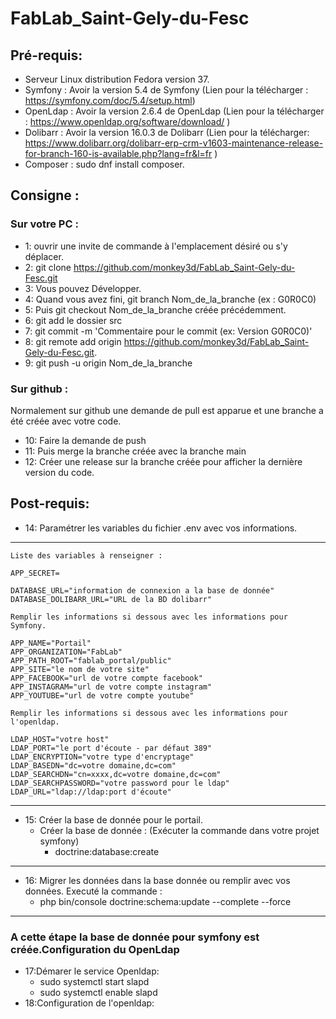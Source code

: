 # FabLab_Saint-Gely-du-Fesc

## Pré-requis:

* Serveur Linux distribution Fedora version 37.
* Symfony : Avoir la version 5.4 de Symfony (Lien pour la télécharger : https://symfony.com/doc/5.4/setup.html)
* OpenLdap : Avoir la version 2.6.4 de OpenLdap (Lien pour la télécharger : https://www.openldap.org/software/download/ )
* Dolibarr :  Avoir la version 16.0.3 de Dolibarr (Lien pour la télécharger: https://www.dolibarr.org/dolibarr-erp-crm-v1603-maintenance-release-for-branch-160-is-available.php?lang=fr&l=fr )
* Composer : sudo dnf install composer.

## Consigne :
### Sur votre PC :
+ 1: ouvrir une invite de  commande à l'emplacement désiré ou s'y déplacer.
+ 2: git clone https://github.com/monkey3d/FabLab_Saint-Gely-du-Fesc.git
+ 3: Vous pouvez Développer.
+ 4: Quand vous avez fini, git branch Nom_de_la_branche (ex : G0R0C0)
+ 5: Puis git checkout Nom_de_la_branche créée précédemment.
+ 6: git add le dossier src 
+ 7: git commit -m 'Commentaire pour le commit (ex: Version G0R0C0)'
+ 8: git remote add origin https://github.com/monkey3d/FabLab_Saint-Gely-du-Fesc.git.
+ 9: git push -u origin Nom_de_la_branche

### Sur github :

Normalement sur github une demande de pull est apparue et une branche a été créée avec votre code.

* 10: Faire la demande de push
* 11: Puis merge la branche créée avec la branche main
* 12: Créer une release sur la branche créée pour afficher la dernière version du code.

## Post-requis:

* 14: Paramétrer les variables du fichier .env avec vos informations.
---
    Liste des variables à renseigner :

    APP_SECRET=

    DATABASE_URL="information de connexion a la base de donnée"
    DATABASE_DOLIBARR_URL="URL de la BD dolibarr"

    Remplir les informations si dessous avec les informations pour Symfony.

    APP_NAME="Portail"
    APP_ORGANIZATION="FabLab"
    APP_PATH_ROOT="fablab_portal/public"
    APP_SITE="le nom de votre site"
    APP_FACEBOOK="url de votre compte facebook"
    APP_INSTAGRAM="url de votre compte instagram"
    APP_YOUTUBE="url de votre compte youtube"

    Remplir les informations si dessous avec les informations pour l'openldap.

    LDAP_HOST="votre host"
    LDAP_PORT="le port d'écoute - par défaut 389"
    LDAP_ENCRYPTION="votre type d'encryptage"
    LDAP_BASEDN="dc=votre domaine,dc=com"
    LDAP_SEARCHDN="cn=xxxx,dc=votre domaine,dc=com"
    LDAP_SEARCHPASSWORD="votre password pour le ldap"
    LDAP_URL="ldap://ldap:port d'écoute"
---
* 15: Créer la base de donnée pour le portail. 
  * Créer la base de donnée : (Exécuter la commande dans votre projet symfony)
    - doctrine:database:create
---
* 16: Migrer les données dans la base donnée ou remplir avec vos données.
  Executé la commande : 
    - php bin/console doctrine:schema:update --complete --force
---

### A cette étape la base de donnée pour symfony est créée.Configuration du OpenLdap

* 17:Démarer le service Openldap:
    - sudo systemctl start slapd
    - sudo systemctl enable slapd
* 18:Configuration de l'openldap:
